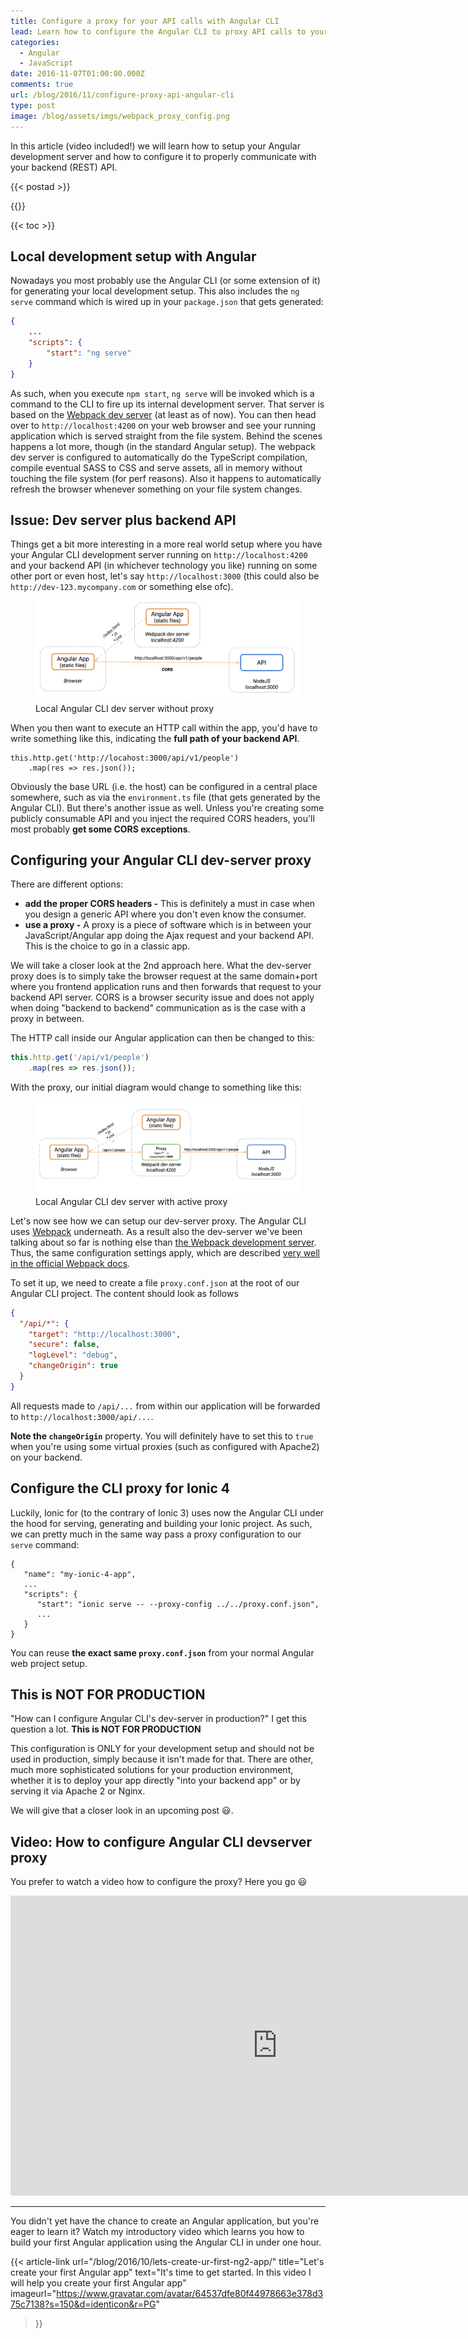 ```yaml
---
title: Configure a proxy for your API calls with Angular CLI
lead: Learn how to configure the Angular CLI to proxy API calls to your backend
categories:
  - Angular
  - JavaScript
date: 2016-11-07T01:00:00.000Z
comments: true
url: /blog/2016/11/configure-proxy-api-angular-cli
type: post
image: /blog/assets/imgs/webpack_proxy_config.png
---
```


<div class="article-intro">
    In this article (video included!) we will learn how to setup your Angular development server and how to configure it to properly communicate with your backend (REST) API.
</div>

{{< postad >}}

{{<warn-notice message="$1" >}}
 

{{< toc >}}

## Local development setup with Angular

Nowadays you most probably use the Angular CLI (or some extension of it) for generating your local development setup. This also includes the `ng serve` command which is wired up in your `package.json` that gets generated:

```json
{
    ...
    "scripts": {
        "start": "ng serve"
    }
}
```

As such, when you execute `npm start`, `ng serve` will be invoked which is a command to the CLI to fire up its internal development server. That server is based on the [Webpack dev server](https://webpack.js.org/configuration/dev-server/) (at least as of now). You can then head over to `http://localhost:4200` on your web browser and see your running application which is served straight from the file system. Behind the scenes happens a lot more, though (in the standard Angular setup). The webpack dev server is configured to automatically do the TypeScript compilation, compile eventual SASS to CSS and serve assets, all in memory without touching the file system (for perf reasons). Also it happens to automatically refresh the browser whenever something on your file system changes.

## Issue: Dev server plus backend API

Things get a bit more interesting in a more real world setup where you have your Angular CLI development server running on `http://localhost:4200` and your backend API (in whichever technology you like) running on some other port or even host, let's say `http://localhost:3000` (this could also be `http://dev-123.mycompany.com` or something else ofc).

<figure class="image--medium">
    <img src="/blog/assets/imgs/ngdevserver-noproxy.png">
    <figcaption>Local Angular CLI dev server without proxy</figcaption>
</figure>

When you then want to execute an HTTP call within the app, you'd have to write something like this, indicating the **full path of your backend API**.

```
this.http.get('http://locahost:3000/api/v1/people')
    .map(res => res.json());
```

Obviously the base URL (i.e. the host) can be configured in a central place somewhere, such as via the `environment.ts` file (that gets generated by the Angular CLI). But there's another issue as well. Unless you're creating some publicly consumable API and you inject the required CORS headers, you'll most probably **get some CORS exceptions**.

## Configuring your Angular CLI dev-server proxy

There are different options:

- **add the proper CORS headers -** This is definitely a must in case when you design a generic API where you don't even know the consumer.
- **use a proxy -** A proxy is a piece of software which is in between your JavaScript/Angular app doing the Ajax request and your backend API. This is the choice to go in a classic app.

We will take a closer look at the 2nd approach here. What the dev-server proxy does is to simply take the browser request at the same domain+port where you frontend application runs and then forwards that request to your backend API server. CORS is a browser security issue and does not apply when doing "backend to backend" communication as is the case with a proxy in between. 

The HTTP call inside our Angular application can then be changed to this:

```javascript
this.http.get('/api/v1/people')
    .map(res => res.json());
```

With the proxy, our initial diagram would change to something like this:

<figure class="image--medium">
    <img src="/blog/assets/imgs/ngdevserver-proxy.png">
    <figcaption>Local Angular CLI dev server with active proxy</figcaption>
</figure>

Let's now see how we can setup our dev-server proxy. The Angular CLI uses [Webpack](https://webpack.js.org) underneath. As a result also the dev-server we've been talking about so far is nothing else than [the Webpack development server](https://webpack.js.org/configuration/dev-server). Thus, the same configuration settings apply, which are described [very well in the official Webpack docs](https://webpack.js.org/configuration/dev-server/#devserver-proxy).

To set it up, we need to create a file `proxy.conf.json` at the root of our Angular CLI project. The content should look as follows

```json
{
  "/api/*": {
    "target": "http://localhost:3000",
    "secure": false,
    "logLevel": "debug",
    "changeOrigin": true
  }
}
```

All requests made to `/api/...` from within our application will be forwarded to `http://localhost:3000/api/...`. 

**Note the `changeOrigin`** property. You will definitely have to set this to `true` when you're using some virtual proxies (such as configured with Apache2) on your backend.

## Configure the CLI proxy for Ionic 4

Luckily, Ionic for (to the contrary of Ionic 3) uses now the Angular CLI under the hood for serving, generating and building your Ionic project. As such, we can pretty much in the same way pass a proxy configuration to our `serve` command:

```
{
   "name": "my-ionic-4-app",
   ...
   "scripts": {
      "start": "ionic serve -- --proxy-config ../../proxy.conf.json",
      ...
   }
}
```

You can reuse **the exact same `proxy.conf.json`** from your normal Angular web project setup.

## This is NOT FOR PRODUCTION

"How can I configure Angular CLI's dev-server in production?" I get this question a lot. **This is NOT FOR PRODUCTION**

This configuration is ONLY for your development setup and should not be used in production, simply because it isn't made for that. There are other, much more sophisticated solutions for your production environment, whether it is to deploy your app directly "into your backend app" or by serving it via Apache 2 or Nginx.

We will give that a closer look in an upcoming post :smiley:.

## Video: How to configure Angular CLI devserver proxy

You prefer to watch a video how to configure the proxy? Here you go :smiley:

<iframe width="853" height="480" src="https://www.youtube.com/embed/OjmZPPKaj6A" frameborder="0" allowfullscreen="allowfullscreen"> </iframe>

---

You didn't yet have the chance to create an Angular application, but you're eager to learn it? Watch my introductory video which learns you how to build your first Angular application using the Angular CLI in under one hour. 

{{< article-link
    url="/blog/2016/10/lets-create-ur-first-ng2-app/"
    title="Let's create your first Angular app"
    text="It's time to get started. In this video I will help you create your first Angular app"
    imageurl="https://www.gravatar.com/avatar/64537dfe80f44978663e378d375c7138?s=150&d=identicon&r=PG"
>}}
